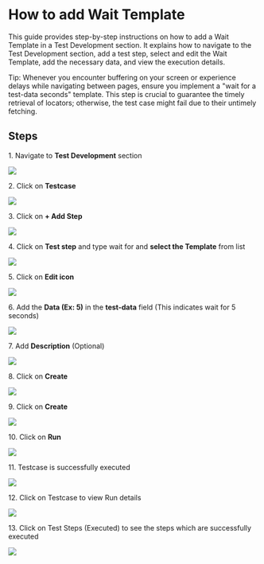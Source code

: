 # How to add Wait Template

This guide provides step-by-step instructions on how to add a Wait Template in a Test Development section. It explains how to navigate to the Test Development section, add a test step, select and edit the Wait Template, add the necessary data, and view the execution details.

Tip: Whenever you encounter buffering on your screen or experience delays while navigating between pages, ensure you implement a "wait for a test-data seconds" template. This step is crucial to guarantee the timely retrieval of locators; otherwise, the test case might fail due to their untimely fetching.


## Steps

1\. Navigate to **Test Development** section

![](https://ajeuwbhvhr.cloudimg.io/colony-recorder.s3.amazonaws.com/files/2024-03-07/2b9218ec-6dc5-4d68-8470-25342f4b24f6/ascreenshot.jpeg?tl_px=0,0&br_px=859,480&force_format=png&width=860&wat_scale=76&wat=1&wat_opacity=0.7&wat_gravity=northwest&wat_url=https://colony-recorder.s3.us-west-1.amazonaws.com/images/watermarks/FB923C_standard.png&wat_pad=8,173)


2\. Click on **Testcase**

![](https://ajeuwbhvhr.cloudimg.io/colony-recorder.s3.amazonaws.com/files/2024-03-07/b8a41380-c5ea-47d8-853a-3883c55002ca/ascreenshot.jpeg?tl_px=194,25&br_px=1054,506&force_format=png&width=860&wat_scale=76&wat=1&wat_opacity=0.7&wat_gravity=northwest&wat_url=https://colony-recorder.s3.us-west-1.amazonaws.com/images/watermarks/FB923C_standard.png&wat_pad=402,212)


3\. Click on **+ Add Step**

![](https://ajeuwbhvhr.cloudimg.io/colony-recorder.s3.amazonaws.com/files/2024-03-07/83aae976-311f-4cd4-a980-1c1c2992b7c2/ascreenshot.jpeg?tl_px=540,283&br_px=1400,764&force_format=png&width=860&wat_scale=76&wat=1&wat_opacity=0.7&wat_gravity=northwest&wat_url=https://colony-recorder.s3.us-west-1.amazonaws.com/images/watermarks/FB923C_standard.png&wat_pad=402,212)


4\. Click on **Test step** and type wait for and **select the Template** from list

![](https://ajeuwbhvhr.cloudimg.io/colony-recorder.s3.amazonaws.com/files/2024-03-07/c8fb188d-0631-44e5-ad1f-32f345f68198/ascreenshot.jpeg?tl_px=0,407&br_px=859,888&force_format=png&width=860&wat_scale=76&wat=1&wat_opacity=0.7&wat_gravity=northwest&wat_url=https://colony-recorder.s3.us-west-1.amazonaws.com/images/watermarks/FB923C_standard.png&wat_pad=244,212)


5\. Click on **Edit icon**

![](https://ajeuwbhvhr.cloudimg.io/colony-recorder.s3.amazonaws.com/files/2024-03-07/5aebb7ab-6501-4f25-b66d-e732857fedc3/ascreenshot.jpeg?tl_px=1060,310&br_px=1920,791&force_format=png&width=860&wat_scale=76&wat=1&wat_opacity=0.7&wat_gravity=northwest&wat_url=https://colony-recorder.s3.us-west-1.amazonaws.com/images/watermarks/FB923C_standard.png&wat_pad=756,212)


6\. Add the **Data (Ex: 5)** in the **test-data** field (This indicates wait for 5 seconds)

![](https://ajeuwbhvhr.cloudimg.io/colony-recorder.s3.amazonaws.com/files/2024-03-07/20dce9e8-1e9d-4f76-ae06-b3bf07918a44/ascreenshot.jpeg?tl_px=1060,0&br_px=1920,480&force_format=png&width=860&wat_scale=76&wat=1&wat_opacity=0.7&wat_gravity=northwest&wat_url=https://colony-recorder.s3.us-west-1.amazonaws.com/images/watermarks/FB923C_standard.png&wat_pad=489,106)


7\. Add **Description** (Optional)

![](https://ajeuwbhvhr.cloudimg.io/colony-recorder.s3.amazonaws.com/files/2024-03-07/b1618a1d-76d4-4f7d-a7c5-ee8389c453c9/ascreenshot.jpeg?tl_px=1060,27&br_px=1920,508&force_format=png&width=860&wat_scale=76&wat=1&wat_opacity=0.7&wat_gravity=northwest&wat_url=https://colony-recorder.s3.us-west-1.amazonaws.com/images/watermarks/FB923C_standard.png&wat_pad=447,212)


8\. Click on **Create**

![](https://ajeuwbhvhr.cloudimg.io/colony-recorder.s3.amazonaws.com/files/2024-03-07/2ebc3b4e-f071-43b8-8627-6fee15e6eee1/ascreenshot.jpeg?tl_px=1060,90&br_px=1920,571&force_format=png&width=860&wat_scale=76&wat=1&wat_opacity=0.7&wat_gravity=northwest&wat_url=https://colony-recorder.s3.us-west-1.amazonaws.com/images/watermarks/FB923C_standard.png&wat_pad=413,212)


9\. Click on **Create**

![](https://ajeuwbhvhr.cloudimg.io/colony-recorder.s3.amazonaws.com/files/2024-03-07/f7354598-cdeb-4b2b-8a31-55bb7c17032f/ascreenshot.jpeg?tl_px=1060,385&br_px=1920,866&force_format=png&width=860&wat_scale=76&wat=1&wat_opacity=0.7&wat_gravity=northwest&wat_url=https://colony-recorder.s3.us-west-1.amazonaws.com/images/watermarks/FB923C_standard.png&wat_pad=716,212)


10\. Click on **Run**

![](https://ajeuwbhvhr.cloudimg.io/colony-recorder.s3.amazonaws.com/files/2024-03-07/dada939a-24c2-4136-b102-7fa5dabca0cb/ascreenshot.jpeg?tl_px=1060,0&br_px=1920,480&force_format=png&width=860&wat_scale=76&wat=1&wat_opacity=0.7&wat_gravity=northwest&wat_url=https://colony-recorder.s3.us-west-1.amazonaws.com/images/watermarks/FB923C_standard.png&wat_pad=478,1)


11\. Testcase is successfully executed

![](https://ajeuwbhvhr.cloudimg.io/colony-recorder.s3.amazonaws.com/files/2024-03-07/2bfff7aa-8d45-4b13-89a5-cc0b618e76f4/ascreenshot.jpeg?tl_px=359,31&br_px=1219,512&force_format=png&width=860&wat_scale=76&wat=1&wat_opacity=0.7&wat_gravity=northwest&wat_url=https://colony-recorder.s3.us-west-1.amazonaws.com/images/watermarks/FB923C_standard.png&wat_pad=402,212)


12\. Click on Testcase to view Run details

![](https://ajeuwbhvhr.cloudimg.io/colony-recorder.s3.amazonaws.com/files/2024-03-07/1f1f0f13-9930-4c4b-92d2-18cde83b2c72/user_cropped_screenshot.jpeg?tl_px=0,0&br_px=859,480&force_format=png&width=860&wat_scale=76&wat=1&wat_opacity=0.7&wat_gravity=northwest&wat_url=https://colony-recorder.s3.us-west-1.amazonaws.com/images/watermarks/FB923C_standard.png&wat_pad=145,162)


13\. Click on Test Steps (Executed) to see the steps which are successfully executed

![](https://ajeuwbhvhr.cloudimg.io/colony-recorder.s3.amazonaws.com/files/2024-03-07/19a46a74-a7af-46c1-ac72-c7ddb5e600f2/user_cropped_screenshot.jpeg?tl_px=0,0&br_px=859,480&force_format=png&width=860&wat_scale=76&wat=1&wat_opacity=0.7&wat_gravity=northwest&wat_url=https://colony-recorder.s3.us-west-1.amazonaws.com/images/watermarks/FB923C_standard.png&wat_pad=302,157)



